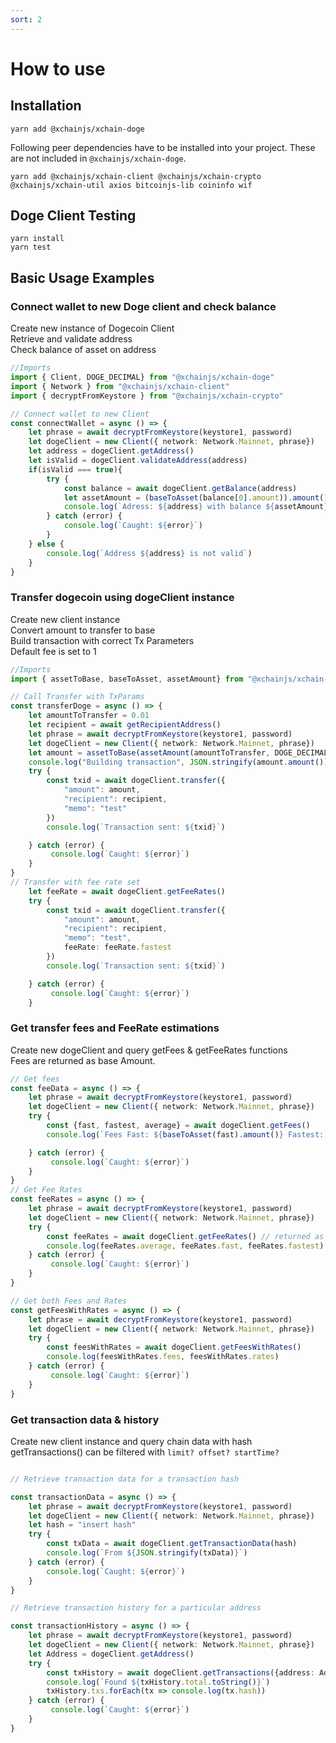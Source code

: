 ```yaml
---
sort: 2
---
```


# How to use

## Installation

```
yarn add @xchainjs/xchain-doge
```

Following peer dependencies have to be installed into your project. These are not included in `@xchainjs/xchain-doge`.

```
yarn add @xchainjs/xchain-client @xchainjs/xchain-crypto @xchainjs/xchain-util axios bitcoinjs-lib coininfo wif
```

## Doge Client Testing

```
yarn install
yarn test
```

## Basic Usage Examples

### Connect wallet to new Doge client and check balance

Create new instance of Dogecoin Client\
Retrieve and validate address\
Check balance of asset on address

```ts
//Imports 
import { Client, DOGE_DECIMAL} from "@xchainjs/xchain-doge"
import { Network } from "@xchainjs/xchain-client"
import { decryptFromKeystore } from "@xchainjs/xchain-crypto"

// Connect wallet to new Client 
const connectWallet = async () => {
    let phrase = await decryptFromKeystore(keystore1, password)
    let dogeClient = new Client({ network: Network.Mainnet, phrase})
    let address = dogeClient.getAddress()
    let isValid = dogeClient.validateAddress(address)
    if(isValid === true){
        try {
            const balance = await dogeClient.getBalance(address)
            let assetAmount = (baseToAsset(balance[0].amount)).amount()
            console.log(`Adress: ${address} with balance ${assetAmount}`)
        } catch (error) {
            console.log(`Caught: ${error}`)
        }
    } else {
        console.log(`Address ${address} is not valid`)
    }
}

```

### Transfer dogecoin using dogeClient instance

Create new client instance\
Convert amount to transfer to base\
Build transaction with correct Tx Parameters\
Default fee is set to 1

```ts
//Imports
import { assetToBase, baseToAsset, assetAmount} from "@xchainjs/xchain-util"

// Call Transfer with TxParams
const transferDoge = async () => {
    let amountToTransfer = 0.01
    let recipient = await getRecipientAddress()
    let phrase = await decryptFromKeystore(keystore1, password)
    let dogeClient = new Client({ network: Network.Mainnet, phrase})
    let amount = assetToBase(assetAmount(amountToTransfer, DOGE_DECIMAL))
    console.log("Building transaction", JSON.stringify(amount.amount()))
    try {
        const txid = await dogeClient.transfer({
            "amount": amount,
            "recipient": recipient,
            "memo": "test"
        })
        console.log(`Transaction sent: ${txid}`)

    } catch (error) {
         console.log(`Caught: ${error}`)
    }
}
// Transfer with fee rate set 
    let feeRate = await dogeClient.getFeeRates()
    try {
        const txid = await dogeClient.transfer({
            "amount": amount,
            "recipient": recipient,
            "memo": "test",
            feeRate: feeRate.fastest
        })
        console.log(`Transaction sent: ${txid}`)

    } catch (error) {
         console.log(`Caught: ${error}`)
    }
```

### Get transfer fees and FeeRate estimations

Create new dogeClient and query getFees & getFeeRates functions\
Fees are returned as base Amount. 

```ts
// Get fees 
const feeData = async () => {
    let phrase = await decryptFromKeystore(keystore1, password)
    let dogeClient = new Client({ network: Network.Mainnet, phrase})
    try {
        const {fast, fastest, average} = await dogeClient.getFees()
        console.log(`Fees Fast: ${baseToAsset(fast).amount()} Fastest: ${baseToAsset(fastest).amount()} Average: ${baseToAsset(average).amount()}`)

    } catch (error) {
         console.log(`Caught: ${error}`)
    }   
}
// Get Fee Rates
const feeRates = async () => {
    let phrase = await decryptFromKeystore(keystore1, password)
    let dogeClient = new Client({ network: Network.Mainnet, phrase})
    try {
        const feeRates = await dogeClient.getFeeRates() // returned as number
        console.log(feeRates.average, feeRates.fast, feeRates.fastest)
    } catch (error) {
         console.log(`Caught: ${error}`)
    }   
}

// Get both Fees and Rates
const getFeesWithRates = async () => {
    let phrase = await decryptFromKeystore(keystore1, password)
    let dogeClient = new Client({ network: Network.Mainnet, phrase})
    try {
        const feesWithRates = await dogeClient.getFeesWithRates()
        console.log(feesWithRates.fees, feesWithRates.rates)
    } catch (error) {
         console.log(`Caught: ${error}`)
    }  
}

```

### Get transaction data & history

Create new client instance and query chain data with hash\
getTransactions() can be filtered with `limit? offset? startTime?`

```ts

// Retrieve transaction data for a transaction hash 

const transactionData = async () => {
    let phrase = await decryptFromKeystore(keystore1, password)
    let dogeClient = new Client({ network: Network.Mainnet, phrase})
    let hash = "insert hash"
    try {
        const txData = await dogeClient.getTransactionData(hash)
        console.log(`From ${JSON.stringify(txData)}`)   
    } catch (error) {
        console.log(`Caught: ${error}`)
    }
}

// Retrieve transaction history for a particular address

const transactionHistory = async () => {
    let phrase = await decryptFromKeystore(keystore1, password)
    let dogeClient = new Client({ network: Network.Mainnet, phrase})
    let Address = dogeClient.getAddress()
    try {
        const txHistory = await dogeClient.getTransactions({address: Address}) 
        console.log(`Found ${txHistory.total.toString()}`)
        txHistory.txs.forEach(tx => console.log(tx.hash))
    } catch (error) {
         console.log(`Caught: ${error}`)
    }    
}

```